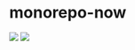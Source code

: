 # monorepo-now

![](https://github.com/stivaugoin/monorepo-now/workflows/Deploy/badge.svg)
![](https://github.com/stivaugoin/monorepo-now/workflows/Test/badge.svg)
